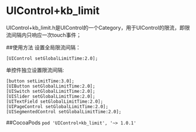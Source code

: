 # UIControl+kb_limit
UIControl+kb_limit.h是UIControl的一个Category，用于UIControl的限流，即限流间隔内只响应一次touch事件；

##使用方法
设置全局限流间隔：

``` Object-C
[UIControl setGlobalLimitTime:2.0];
```

单控件独立设置限流间隔:

``` Object-C
[button setLimitTime:3.0];
[UIButton setGlobalLimitTime:2.0];
[UISwitch setGlobalLimitTime:2.0];
[UISlider setGlobalLimitTime:2.0];
[UITextField setGlobalLimitTime:2.0];
[UIPageControl setGlobalLimitTime:2.0];
[UISegmentedControl setGlobalLimitTime:2.0];
```

##CocoaPods
`pod 'UIControl+kb_limit', '~> 1.0.1'`
